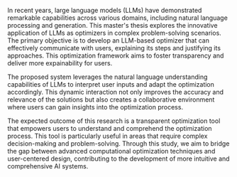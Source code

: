 
In recent years, large language models (LLMs) have demonstrated remarkable capabilities across various domains, including natural language processing and generation. This master's thesis explores the innovative application of LLMs as optimizers in complex problem-solving scenarios. The primary objective is to develop an LLM-based optimizer that can effectively communicate with users, explaining its steps and justifying its approaches. This optimization framework aims to foster transparency and deliver more expainability for users.

The proposed system leverages the natural language understanding capabilities of LLMs to interpret user inputs and adapt the optimization accordingly. This dynamic interaction not only improves the accuracy and relevance of the solutions but also creates a collaborative environment where users can gain insights into the optimization process.

The expected outcome of this research is a transparent optimization tool that empowers users to understand and comprehend the optimization process. This tool is particularly useful in areas that require complex decision-making and problem-solving. Through this study, we aim to bridge the gap between advanced computational optimization techniques and user-centered design, contributing to the development of more intuitive and comprehensive AI systems.